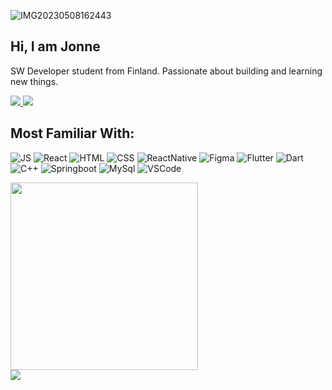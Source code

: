 
![IMG20230508162443](https://github.com/JoneMus/JoneMus/assets/99409713/6ecb2030-8670-4132-9769-86c51517d1ba)


## Hi, I am Jonne
<div>
<div>
<p>
SW Developer student from Finland. Passionate about building and learning new things.
</p>

<a href="mailto:jonne.mustajarvi@gmail.com">
<img src="https://img.shields.io/badge/Gmail-D14836?style=for-the-badge&logo=gmail&logoColor=white"></img>
</a>
    
<a href="https://www.linkedin.com/in/jonne-mustaj%C3%A4rvi-74a94722b/">
<img class="badge" src="https://img.shields.io/badge/LinkedIn-0077B5?style=for-the-badge&logo=linkedin&logoColor=white"></img>
</a>


## Most Familiar With:
![JS]( 	https://img.shields.io/badge/JavaScript-323330?style=for-the-badge&logo=javascript&logoColor=F7DF1E)
![React](https://img.shields.io/badge/React-20232A?style=for-the-badge&logo=react&logoColor=61DAFB)
![HTML](https://img.shields.io/badge/HTML5-E34F26?style=for-the-badge&logo=html5&logoColor=white)
![CSS](https://img.shields.io/badge/CSS3-1572B6?style=for-the-badge&logo=css3&logoColor=white)
![ReactNative](https://img.shields.io/badge/React_Native-20232A?style=for-the-badge&logo=react&logoColor=61DAFB)
![Figma](https://img.shields.io/badge/Figma-F24E1E?style=for-the-badge&logo=figma&logoColor=white)
![Flutter](https://img.shields.io/badge/Flutter-02569B?style=for-the-badge&logo=flutter&logoColor=white)
![Dart](https://img.shields.io/badge/Dart-0175C2?style=for-the-badge&logo=dart&logoColor=white)
![C++](https://img.shields.io/badge/C%2B%2B-00599C?style=for-the-badge&logo=c%2B%2B&logoColor=white)
![Springboot]( 	https://img.shields.io/badge/Spring_Boot-F2F4F9?style=for-the-badge&logo=spring-boot)
![MySql](https://img.shields.io/badge/MySQL-005C84?style=for-the-badge&logo=mysql&logoColor=white)
![VSCode]( 	https://img.shields.io/badge/Visual_Studio_Code-0078D4?style=for-the-badge&logo=visual%20studio%20code&logoColor=white)
</div>

<div>
<img src="https://github-readme-stats.vercel.app/api?username=JoneMus&show_icons=true&theme=dark)](https://github.com/anuraghazra/github-readme-stats" width="300">
<br>
<img src="https://github-readme-stats.vercel.app/api/top-langs/?username=JoneMus&theme=dark)](https://github.com/anuraghazra/github-readme-stats"</img>  
</div>
</div>

